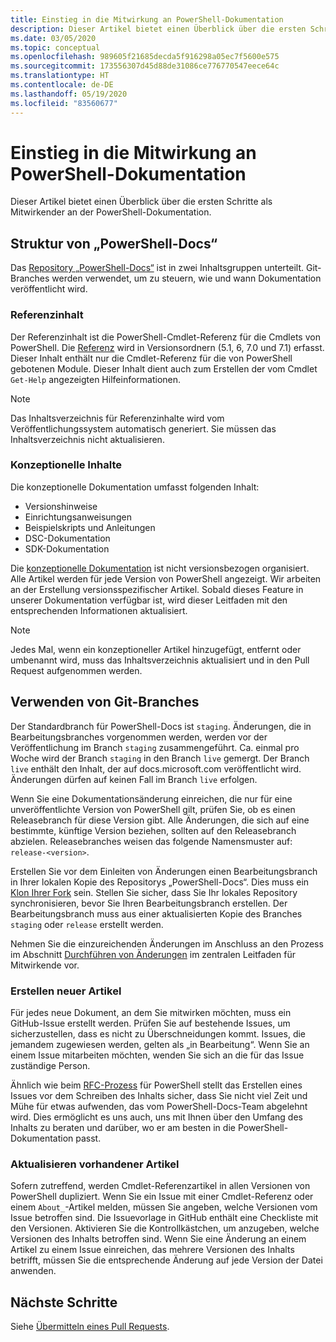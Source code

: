 ```yaml
---
title: Einstieg in die Mitwirkung an PowerShell-Dokumentation
description: Dieser Artikel bietet einen Überblick über die ersten Schritte als Mitwirkender an der PowerShell-Dokumentation.
ms.date: 03/05/2020
ms.topic: conceptual
ms.openlocfilehash: 989605f21685decda5f916298a05ec7f5600e575
ms.sourcegitcommit: 173556307d45d88de31086ce776770547eece64c
ms.translationtype: HT
ms.contentlocale: de-DE
ms.lasthandoff: 05/19/2020
ms.locfileid: "83560677"
---
```

# <a name="get-started-contributing-to-powershell-documentation"></a>Einstieg in die Mitwirkung an PowerShell-Dokumentation

Dieser Artikel bietet einen Überblick über die ersten Schritte als Mitwirkender an der PowerShell-Dokumentation.

## <a name="powershell-docs-structure"></a>Struktur von „PowerShell-Docs“

Das [Repository „PowerShell-Docs“][psdocs] ist in zwei Inhaltsgruppen unterteilt. Git-Branches werden verwendet, um zu steuern, wie und wann Dokumentation veröffentlicht wird.

### <a name="reference-content"></a>Referenzinhalt

Der Referenzinhalt ist die PowerShell-Cmdlet-Referenz für die Cmdlets von PowerShell.
Die [Referenz][ref] wird in Versionsordnern (5.1, 6, 7.0 und 7.1) erfasst. Dieser Inhalt enthält nur die Cmdlet-Referenz für die von PowerShell gebotenen Module. Dieser Inhalt dient auch zum Erstellen der vom Cmdlet `Get-Help` angezeigten Hilfeinformationen.

> [!NOTE]
> Das Inhaltsverzeichnis für Referenzinhalte wird vom Veröffentlichungssystem automatisch generiert. Sie müssen das Inhaltsverzeichnis nicht aktualisieren.

### <a name="conceptual-content"></a>Konzeptionelle Inhalte

Die konzeptionelle Dokumentation umfasst folgenden Inhalt:

- Versionshinweise
- Einrichtungsanweisungen
- Beispielskripts und Anleitungen
- DSC-Dokumentation
- SDK-Dokumentation

Die [konzeptionelle Dokumentation][conceptual] ist nicht versionsbezogen organisiert. Alle Artikel werden für jede Version von PowerShell angezeigt. Wir arbeiten an der Erstellung versionsspezifischer Artikel. Sobald dieses Feature in unserer Dokumentation verfügbar ist, wird dieser Leitfaden mit den entsprechenden Informationen aktualisiert.

> [!NOTE]
> Jedes Mal, wenn ein konzeptioneller Artikel hinzugefügt, entfernt oder umbenannt wird, muss das Inhaltsverzeichnis aktualisiert und in den Pull Request aufgenommen werden.

## <a name="using-git-branches"></a>Verwenden von Git-Branches

Der Standardbranch für PowerShell-Docs ist `staging`. Änderungen, die in Bearbeitungsbranches vorgenommen werden, werden vor der Veröffentlichung im Branch `staging` zusammengeführt. Ca. einmal pro Woche wird der Branch `staging` in den Branch `live` gemergt. Der Branch `live` enthält den Inhalt, der auf docs.microsoft.com veröffentlicht wird. Änderungen dürfen auf keinen Fall im Branch `live` erfolgen.

Wenn Sie eine Dokumentationsänderung einreichen, die nur für eine unveröffentlichte Version von PowerShell gilt, prüfen Sie, ob es einen Releasebranch für diese Version gibt. Alle Änderungen, die sich auf eine bestimmte, künftige Version beziehen, sollten auf den Releasebranch abzielen. Releasebranches weisen das folgende Namensmuster auf: `release-<version>`.

Erstellen Sie vor dem Einleiten von Änderungen einen Bearbeitungsbranch in Ihrer lokalen Kopie des Repositorys „PowerShell-Docs“. Dies muss ein [Klon Ihrer Fork][fork] sein. Stellen Sie sicher, dass Sie Ihr lokales Repository synchronisieren, bevor Sie Ihren Bearbeitungsbranch erstellen. Der Bearbeitungsbranch muss aus einer aktualisierten Kopie des Branches `staging` oder `release` erstellt werden.

Nehmen Sie die einzureichenden Änderungen im Anschluss an den Prozess im Abschnitt [Durchführen von Änderungen][making-changes] im zentralen Leitfaden für Mitwirkende vor.

### <a name="creating-new-articles"></a>Erstellen neuer Artikel

Für jedes neue Dokument, an dem Sie mitwirken möchten, muss ein GitHub-Issue erstellt werden. Prüfen Sie auf bestehende Issues, um sicherzustellen, dass es nicht zu Überschneidungen kommt. Issues, die jemandem zugewiesen werden, gelten als „in Bearbeitung“. Wenn Sie an einem Issue mitarbeiten möchten, wenden Sie sich an die für das Issue zuständige Person.

Ähnlich wie beim [RFC-Prozess][rfc] für PowerShell stellt das Erstellen eines Issues vor dem Schreiben des Inhalts sicher, dass Sie nicht viel Zeit und Mühe für etwas aufwenden, das vom PowerShell-Docs-Team abgelehnt wird. Dies ermöglicht es uns auch, uns mit Ihnen über den Umfang des Inhalts zu beraten und darüber, wo er am besten in die PowerShell-Dokumentation passt.

### <a name="updating-existing-articles"></a>Aktualisieren vorhandener Artikel

Sofern zutreffend, werden Cmdlet-Referenzartikel in allen Versionen von PowerShell dupliziert. Wenn Sie ein Issue mit einer Cmdlet-Referenz oder einem `About_`-Artikel melden, müssen Sie angeben, welche Versionen vom Issue betroffen sind. Die Issuevorlage in GitHub enthält eine Checkliste mit den Versionen. Aktivieren Sie die Kontrollkästchen, um anzugeben, welche Versionen des Inhalts betroffen sind. Wenn Sie eine Änderung an einem Artikel zu einem Issue einreichen, das mehrere Versionen des Inhalts betrifft, müssen Sie die entsprechende Änderung auf jede Version der Datei anwenden.

## <a name="next-steps"></a>Nächste Schritte

Siehe [Übermitteln eines Pull Requests](pull-requests.md).

<!--link refs-->
[conceptual]: https://github.com/MicrosoftDocs/PowerShell-Docs/tree/staging/reference/docs-conceptual
[fork]: /contribute/get-started-setup-local#fork-the-repository
[making-changes]: /contribute/how-to-write-workflows-major#making-your-changes
[psdocs]: https://github.com/MicrosoftDocs/PowerShell-Docs
[ref]: https://github.com/MicrosoftDocs/PowerShell-Docs/tree/staging/reference
[rfc]: https://github.com/PowerShell/powershell-rfc/blob/master/RFC0000-RFC-Process.md
